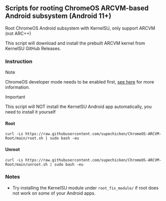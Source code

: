## Scripts for rooting ChromeOS ARCVM-based Android subsystem (Android 11+)
Root ChromeOS Android subsystem with KernelSU, only support ARCVM (not ARC++)

This script will download and install the prebuilt ARCVM kernel from KernelSU GitHub Releases.

### Instruction
> [!NOTE]
> ChromeOS developer mode needs to be enabled first, [see here](https://github.com/chromebrew/chromebrew?tab=readme-ov-file#prerequisites) for more information.

> [!IMPORTANT]
> This script will NOT install the KernelSU Android app automatically, you need to install it yourself

#### Root
```shell
curl -Ls https://raw.githubusercontent.com/supechicken/ChromeOS-ARCVM-Root/main/root.sh | sudo bash -eu
```

#### Unroot
```shell
curl -Ls https://raw.githubusercontent.com/supechicken/ChromeOS-ARCVM-Root/main/unroot.sh | sudo bash -eu
```

### Notes
- Try installing the KernelSU module under `root_fix_module/` if root does not work on some of your Android apps.
